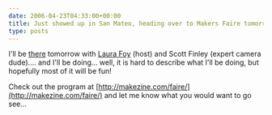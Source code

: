 ```yaml
---
date: 2006-04-23T04:33:00+00:00
title: Just showed up in San Mateo, heading over to Makers Faire tomorrow morning&#8230;
type: posts
---
```

I'll be [there](http://makezine.com/faire/) tomorrow with [Laura Foy](http://on10.net/people/laura/) (host) and Scott Finley (expert camera dude).... and I'll be doing... well, it is hard to describe what I'll be doing, but hopefully most of it will be fun!

Check out the program at [http://makezine.com/faire/](http://makezine.com/faire/) and let me know what you would want to go see...
